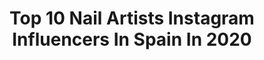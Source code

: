 ---
title: Top 10 Nail Artists Instagram Influencers In Spain In 2020
description: >-
  Find top nail artists Instagram influencers in Spain in 2020. Most popular hashtags: #nails #love #beauty #model.
platform: Instagram
profiles:
  - username: "toxicvanitynails"
    fullname: >-
      𝚂𝚒𝚕
    location: "Spain"
    followers: 23781
    engagement: 1359
    commentsToLikes: 0.057132
    avatar: "https://scontent-bos3-1.cdninstagram.com/v/t51.2885-19/s320x320/57240740_411433566346508_5365446675726860288_n.jpg?_nc_ht=scontent-bos3-1.cdninstagram.com&_nc_ohc=eTyZDyrzAS4AX-43k0_&oh=bcee9ab2ded99e670610cc4f31d0449f&oe=5EA48489"
    verified: false
    hashtags: "#nails, #nailart, #naildesign, #greenandgoldnails"
  - username: "alegria_blanc"
    fullname: >-
      𝕬𝖑𝖊𝖌𝖗𝖎𝖆  𝕭𝖑𝖆𝖓𝖈𝖔
    location: "Spain"
    followers: 5114
    engagement: 1301
    commentsToLikes: 0.009945
    avatar: "https://scontent-lhr8-1.cdninstagram.com/v/t51.2885-19/s320x320/67614779_1095156634026254_7869407932075474944_n.jpg?_nc_ht=scontent-lhr8-1.cdninstagram.com&_nc_ohc=RckTH1v2F3sAX_DJ76J&oh=b7a729dcfd27177741e1ccf6f875d0b4&oe=5EBBB387"
    verified: false
    hashtags: ""
  - username: "yeswhatnails"
    fullname: >-
      Violetta
    location: "Spain"
    followers: 78542
    engagement: 436
    commentsToLikes: 0.006268
    avatar: "https://scontent-atl3-1.cdninstagram.com/v/t51.2885-19/s320x320/36085134_239429570119297_347513616464871424_n.jpg?_nc_ht=scontent-atl3-1.cdninstagram.com&_nc_ohc=7B9rrXraNdAAX83jv0F&oh=cf56bd42aecfb1b5001de50b5bafff2e&oe=5EBA3764"
    verified: false
    hashtags: ""
  - username: "eduardojairycovich"
    fullname: >-
      Eduardo  J a i r y c o v i c h
    location: "Spain"
    followers: 5834
    engagement: 897
    commentsToLikes: 0.019848
    avatar: "https://scontent-ams4-1.cdninstagram.com/v/t51.2885-19/s320x320/75238440_466108530764011_2097333896159952896_n.jpg?_nc_ht=scontent-ams4-1.cdninstagram.com&_nc_ohc=LBWlh_irHlIAX8exXHn&oh=6b47b981e73192f933074f79ad216713&oe=5EB9E08C"
    verified: false
    hashtags: "#editorial, #haircut, #hairy, #webstagram"
  - username: "arabobadilla"
    fullname: >-
      ARACELI BOBADILLA
    location: "Spain"
    followers: 6528
    engagement: 1263
    commentsToLikes: 0.046646
    avatar: "https://scontent-bos3-1.cdninstagram.com/v/t51.2885-19/s320x320/84330354_1030805523962550_2511225527809867776_n.jpg?_nc_ht=scontent-bos3-1.cdninstagram.com&_nc_ohc=GY1SvbUxzogAX9SnyXY&oh=f267c3209077a37a8a5ae4daaec8d0a0&oe=5EBA39A4"
    verified: false
    hashtags: "#gelnails, #picoftheday, #nails, #missworld2019"
  - username: "berryuca"
    fullname: >-
      Berry Berryuca
    location: "Spain"
    followers: 132715
    engagement: 739
    commentsToLikes: 0.003251
    avatar: "https://scontent-amt2-1.cdninstagram.com/v/t51.2885-19/s320x320/77222950_767726553640675_2627151969348747264_n.jpg?_nc_ht=scontent-amt2-1.cdninstagram.com&_nc_ohc=Ufh00G_E2GYAX9axnRH&oh=55cfc04da8e482ed934e8c350a4312dc&oe=5EB413C4"
    verified: false
    hashtags: "#nails, #nailart, #leopard, #nailartist"
  - username: "nailscarlamarin"
    fullname: >-
      Nails Academy Shop Carla Marin
    location: "Spain"
    followers: 32915
    engagement: 297
    commentsToLikes: 0.042701
    avatar: "https://scontent-lhr8-1.cdninstagram.com/v/t51.2885-19/s320x320/75196194_466486354210579_4938899905759412224_n.jpg?_nc_ht=scontent-lhr8-1.cdninstagram.com&_nc_ohc=Pn3KUUKF7x8AX_Xaj56&oh=7f735dfb6279fd62fc4f81736437e273&oe=5EBB19E2"
    verified: false
    hashtags: "#nailsoftheday, #nailstyle, #nike, #nailartofinstagram"
  - username: "amarophoto"
    fullname: >-
      Hector Amaro
    location: "Spain"
    followers: 29288
    engagement: 119
    commentsToLikes: 0.053970
    avatar: "https://scontent-ams4-1.cdninstagram.com/v/t51.2885-19/s320x320/91475218_203617194268703_926594582286696448_n.jpg?_nc_ht=scontent-ams4-1.cdninstagram.com&_nc_ohc=2uYTqeKB3w4AX8UT_BZ&oh=e2ea42987dd7e8dff3f42e541a07792a&oe=5EB4958A"
    verified: false
    hashtags: "#like, #male, #africa, #melanin"
  - username: "shannademorgan"
    fullname: >-
      Shannade Morgan
    location: "Spain"
    followers: 15702
    engagement: 1009
    commentsToLikes: 0.035576
    avatar: "https://scontent-lhr8-1.cdninstagram.com/v/t51.2885-19/s320x320/85008582_288727568779105_2021521637416894464_n.jpg?_nc_ht=scontent-lhr8-1.cdninstagram.com&_nc_ohc=d1oi-hz0S2AAX-5Bo8_&oh=b2acdcde81b536f6681e40a3d4c7c927&oe=5EBB59C8"
    verified: false
    hashtags: "#dragmakeup, #dragrace, #nyxprofessionalmakeup, #makeupfanatic1"
  - username: "damage_sg"
    fullname: >-
      AlienDoll
    location: "Spain"
    followers: 35706
    engagement: 506
    commentsToLikes: 0.019890
    avatar: "https://scontent-ams4-1.cdninstagram.com/v/t51.2885-19/s320x320/84279062_2568528243403576_711432667970666496_n.jpg?_nc_ht=scontent-ams4-1.cdninstagram.com&_nc_ohc=tp9p9aHKtDYAX9TKMph&oh=d5b2356805f810363c342fc17c0fb776&oe=5EB93E25"
    verified: false
    hashtags: "#blue, #doll, #streetart, #tattoos"
---